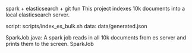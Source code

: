 spark + elasticsearch + git fun
This project indexes 10k documents into a local elasticsearch server. 

script: scripts/index_es_bulk.sh
data: data/generated.json

SparkJob.java: A spark job reads in all 10k documents from es server and prints them to the screen. 
SparkJob
